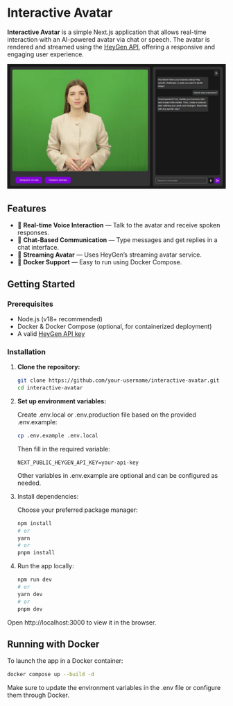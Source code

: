 # Interactive Avatar

**Interactive Avatar** is a simple Next.js application that allows real-time interaction with an AI-powered avatar via chat or speech. The avatar is rendered and streamed using the [HeyGen API](https://www.heygen.com/), offering a responsive and engaging user experience.

![Interactive Avatar Screenshot](assets/example.jpeg)

## Features

- 🎤 **Real-time Voice Interaction** — Talk to the avatar and receive spoken responses.
- 💬 **Chat-Based Communication** — Type messages and get replies in a chat interface.
- 👤 **Streaming Avatar** — Uses HeyGen’s streaming avatar service.
- 🚀 **Docker Support** — Easy to run using Docker Compose.

## Getting Started

### Prerequisites

- Node.js (v18+ recommended)
- Docker & Docker Compose (optional, for containerized deployment)
- A valid [HeyGen API key](https://www.heygen.com/)

### Installation

1. **Clone the repository:**

    ```bash
    git clone https://github.com/your-username/interactive-avatar.git
    cd interactive-avatar
    ```

2. **Set up environment variables:**

    Create .env.local or .env.production file based on the provided .env.example:
    
    ```bash
    cp .env.example .env.local
    ```
    Then fill in the required variable:
    
    ```
    NEXT_PUBLIC_HEYGEN_API_KEY=your-api-key
    ```
    Other variables in .env.example are optional and can be configured as needed.

3. Install dependencies:

    Choose your preferred package manager:
    
    ```bash
    npm install
    # or
    yarn
    # or
    pnpm install
    ```
4. Run the app locally:
    ```bash
    npm run dev
    # or
    yarn dev
    # or
    pnpm dev
    ```
Open http://localhost:3000 to view it in the browser.


## Running with Docker
To launch the app in a Docker container:

```bash
docker compose up --build -d
```
Make sure to update the environment variables in the .env file or configure them through Docker.
